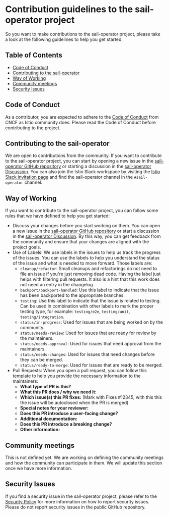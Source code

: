 # Contribution guidelines to the sail-operator project

So you want to make contributions to the sail-operator project, please take a look at the following guidelines to help you get started.

## Table of Contents

- [Code of Conduct](#code-of-conduct)
- [Contributing to the sail-operator](#contributing-to-the-sail-operator)
- [Way of Working](#way-of-working)
- [Community meetings](#community-meetings)
- [Security Issues](#security-issues)

## Code of Conduct

As a contributor, you are expected to adhere to the [Code of Conduct](https://github.com/cncf/foundation/blob/main/code-of-conduct.md) from CNCF as Istio community does. Please read the Code of Conduct before contributing to the project.

## Contributing to the sail-operator

We are open to contributions from the community. If you want to contribute to the sail-operator project, you can start by opening a new issue in the [sail-operator GitHub repository](https://github.com/istio-ecosystem/sail-operator/issues) or starting a discussion in the [sail-operator Discussion](https://github.com/istio-ecosystem/sail-operator/discussions). You can also join the Istio Slack workspace by visiting the [Istio Slack invitation page](https://slack.istio.io/) and find the sail-operator channel in the `#sail-operator` channel.

## Way of Working

If you want to contribute to the sail-operator project, you can follow some rules that we have defined to help you get started:

- Discuss your changes before you start working on them. You can open a new issue in the [sail-operator GitHub repository](https://github.com/istio-ecosystem/sail-operator/issues) or start a discussion in the [sail-operator Discussion](https://github.com/istio-ecosystem/sail-operator/discussions). By this way, you can get feedback from the community and ensure that your changes are aligned with the project goals.
- Use of Labels: We use labels in the issues to help us track the progress of the issues. You can use the labels to help you understand the status of the issue and what is needed to move forward. Those labels are:
  - `cleanup/refactor`: Small cleanups and refactorings do not need to file an issue if you're just removing dead code. Having the label just helps with filtering pull requests. It also is a hint that this work does not need an entry in the changelog.
  - `backport/backport-handled`: Use this label to indicate that the issue has been backported to the appropriate branches.
  - `testing`: Use this label to indicate that the issue is related to testing. Can be used in combination with other labels to mark the proper testing type, for example: `testing/e2e`, `testing/unit`, `testing/integration`.
  - `status/in-progress`: Used for issues that are being worked on by the community.
  - `status/needs-review`: Used for issues that are ready for review by the maintainers.
  - `status/needs-approval`: Used for issues that need approval from the maintainers.
  - `status/needs-changes`: Used for issues that need changes before they can be merged.
  - `status/ready-to-merge`: Used for issues that are ready to be merged.
- Pull Requests: When you open a pull request, you can follow this template to help you provide the necessary information to the maintainers:
  - **What type of PR is this?**
  - **What this PR does / why we need it:**
  - **Which issue(s) this PR fixes:** (Mark with Fixes #12345, with this this the issue will be autoclosed when the PR is merged)
  - **Special notes for your reviewer:**
  - **Does this PR introduce a user-facing change?**
  - **Additional documentation:**
  - **Does this PR introduce a breaking change?**
  - **Other information:**

## Community meetings

This is not defined yet. We are working on defining the community meetings and how the community can participate in them. We will update this section once we have more information.

## Security Issues

If you find a security issue in the sail-operator project, please refer to the [Security Policy](https://github.com/istio-ecosystem/sail-operator/security/policy) for more information on how to report security issues. Please do not report security issues in the public GitHub repository.